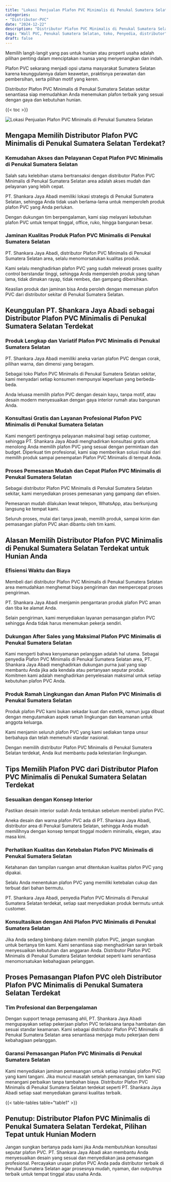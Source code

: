 ```yaml
---
title: "Lokasi Penjualan Plafon PVC Minimalis di Penukal Sumatera Selatan"
categories: 
- "Distributor-PVC"
date: "2024-12-22"
description: "Distributor Plafon PVC Minimalis di Penukal Sumatera Selatan untuk hunian, perkantoran, serta ritel. Material berkualitas, variasi motif, warna elegan, beserta servis pemasangan ditangani oleh tim berpengalaman dan jaminan resmi!|Jasa distribusi Plafon PVC Minimalis di Penukal Sumatera Selatan bagi keperluan hunian, office, atau gerai, dengan panel berkualitas dan instalasi oleh tenaga ahli ahli dan kepastian resmi.|Alternatif Plafon PVC Minimalis di Penukal Sumatera Selatan yang terbukti untuk hunian, kantor, serta gerai, dengan material berkualitas dan instalasi dikerjakan oleh tenaga ahli profesional dan kepastian resmi.|Distribusi Plafon PVC Minimalis di Penukal Sumatera Selatan untuk rumah, office, serta gerai, dengan material berkualitas dan penempatan oleh tenaga ahli ahli, lengkap dengan kepastian resmi.}"
tags: "Wall PVC, Penukal Sumatera Selatan, toko, Penyedia, distributor"
draft: false
---
```


Memilih langit-langit yang pas untuk hunian atau properti usaha adalah pilihan penting dalam menciptakan nuansa yang menyenangkan dan indah.

Plafon PVC sekarang menjadi opsi utama masyarakat Sumatera Selatan karena keunggulannya dalam keawetan, praktisnya perawatan dan pembersihan, serta pilihan motif yang keren.

Distributor Plafon PVC Minimalis di Penukal Sumatera Selatan sekitar senantiasa siap memudahkan Anda menemukan plafon terbaik yang sesuai dengan gaya dan kebutuhan hunian.

{{< toc >}}

![Lokasi Penjualan Plafon PVC Minimalis di Penukal Sumatera Selatan](/images/Distributor-PVC/Lokasi-Penjualan-Plafon-PVC-Minimalis-di-Penukal-Sumatera-Selatan.png)


## Mengapa Memilih Distributor Plafon PVC Minimalis di Penukal Sumatera Selatan Terdekat?

### Kemudahan Akses dan Pelayanan Cepat Plafon PVC Minimalis di Penukal Sumatera Selatan

Salah satu kelebihan utama bertransaksi dengan distributor Plafon PVC Minimalis di Penukal Sumatera Selatan area adalah akses mudah dan pelayanan yang lebih cepat.

PT. Shankara Jaya Abadi memiliki lokasi strategis di Penukal Sumatera Selatan, sehingga Anda tidak usah berlama-lama untuk memperoleh produk plafon PVC yang Anda perlukan.

Dengan dukungan tim berpengalaman, kami siap melayani kebutuhan plafon PVC untuk tempat tinggal, office, ruko, hingga bangunan besar.

### Jaminan Kualitas Produk Plafon PVC Minimalis di Penukal Sumatera Selatan

PT. Shankara Jaya Abadi, distributor Plafon PVC Minimalis di Penukal Sumatera Selatan area, selalu menomorsatukan kualitas produk.

Kami selalu menghadirkan plafon PVC yang sudah melewati proses quality control berstandar tinggi, sehingga Anda memperoleh produk yang tahan lama, tidak dimakan rayap, tidak rembes, dan gampang dibersihkan.

Keaslian produk dan jaminan bisa Anda peroleh dengan memesan plafon PVC dari distributor sekitar di Penukal Sumatera Selatan.

## Keunggulan PT. Shankara Jaya Abadi sebagai Distributor Plafon PVC Minimalis di Penukal Sumatera Selatan Terdekat

### Produk Lengkap dan Variatif Plafon PVC Minimalis di Penukal Sumatera Selatan

PT. Shankara Jaya Abadi memiliki aneka varian plafon PVC dengan corak, pilihan warna, dan dimensi yang beragam.

Sebagai toko Plafon PVC Minimalis di Penukal Sumatera Selatan sekitar, kami menyadari setiap konsumen mempunyai keperluan yang berbeda-beda.

Anda leluasa memilih plafon PVC dengan desain kayu, tanpa motif, atau desain modern menyesuaikan dengan gaya interior rumah atau bangunan Anda.

### Konsultasi Gratis dan Layanan Profesional Plafon PVC Minimalis di Penukal Sumatera Selatan

Kami mengerti pentingnya pelayanan maksimal bagi setiap customer, sehingga PT. Shankara Jaya Abadi menghadirkan konsultasi gratis untuk menolong Anda memilih plafon PVC yang sesuai dengan permintaan dan budget. Diperkuat tim profesional, kami siap memberikan solusi mulai dari memilih produk sampai penempatan Plafon PVC Minimalis di tempat Anda.

### Proses Pemesanan Mudah dan Cepat Plafon PVC Minimalis di Penukal Sumatera Selatan

Sebagai distributor Plafon PVC Minimalis di Penukal Sumatera Selatan sekitar, kami menyediakan proses pemesanan yang gampang dan efisien.

Pemesanan mudah dilakukan lewat telepon, WhatsApp, atau berkunjung langsung ke tempat kami.

Seluruh proses, mulai dari tanya jawab, memilih produk, sampai kirim dan pemasangan plafon PVC akan dibantu oleh tim kami.

## Alasan Memilih Distributor Plafon PVC Minimalis di Penukal Sumatera Selatan Terdekat untuk Hunian Anda

### Efisiensi Waktu dan Biaya

Membeli dari distributor Plafon PVC Minimalis di Penukal Sumatera Selatan area memudahkan menghemat biaya pengiriman dan mempercepat proses pengiriman.

PT. Shankara Jaya Abadi menjamin pengantaran produk plafon PVC aman dan tiba ke alamat Anda.

Selain pengiriman, kami menyediakan layanan pemasangan plafon PVC sehingga Anda tidak harus menemukan pekerja sendiri.

### Dukungan After Sales yang Maksimal Plafon PVC Minimalis di Penukal Sumatera Selatan

Kami mengerti bahwa kenyamanan pelanggan adalah hal utama. Sebagai penyedia Plafon PVC Minimalis di Penukal Sumatera Selatan area, PT. Shankara Jaya Abadi menghadirkan dukungan purna jual yang siap membantu Anda jika ada kendala atau pertanyaan seputar produk. Komitmen kami adalah menghadirkan penyelesaian maksimal untuk setiap kebutuhan plafon PVC Anda.

### Produk Ramah Lingkungan dan Aman Plafon PVC Minimalis di Penukal Sumatera Selatan

Produk plafon PVC kami bukan sekadar kuat dan estetik, namun juga dibuat dengan mengutamakan aspek ramah lingkungan dan keamanan untuk anggota keluarga.

Kami menjamin seluruh plafon PVC yang kami sediakan tanpa unsur berbahaya dan telah memenuhi standar nasional.

Dengan memilih distributor Plafon PVC Minimalis di Penukal Sumatera Selatan terdekat, Anda ikut membantu pada kelestarian lingkungan.

## Tips Memilih Plafon PVC dari Distributor Plafon PVC Minimalis di Penukal Sumatera Selatan Terdekat

### Sesuaikan dengan Konsep Interior

Pastikan desain interior sudah Anda tentukan sebelum membeli plafon PVC.

Aneka desain dan warna plafon PVC ada di PT. Shankara Jaya Abadi, distributor area di Penukal Sumatera Selatan, sehingga Anda mudah memilihnya dengan konsep tempat tinggal modern minimalis, elegan, atau masa kini.

### Perhatikan Kualitas dan Ketebalan Plafon PVC Minimalis di Penukal Sumatera Selatan

Ketahanan dan tampilan ruangan amat ditentukan kualitas plafon PVC yang dipakai.

Selalu Anda menentukan plafon PVC yang memiliki ketebalan cukup dan terbuat dari bahan bermutu.

PT. Shankara Jaya Abadi, penyedia Plafon PVC Minimalis di Penukal Sumatera Selatan terdekat, setiap saat menyediakan produk bermutu untuk customer.

### Konsultasikan dengan Ahli Plafon PVC Minimalis di Penukal Sumatera Selatan

Jika Anda sedang bimbang dalam memilih plafon PVC, jangan sungkan untuk bertanya tim kami. Kami senantiasa siap menghadirkan saran terbaik menyesuaikan kebutuhan dan anggaran Anda. Distributor Plafon PVC Minimalis di Penukal Sumatera Selatan terdekat seperti kami senantiasa menomorsatukan kebahagiaan pelanggan.

## Proses Pemasangan Plafon PVC oleh Distributor Plafon PVC Minimalis di Penukal Sumatera Selatan Terdekat

### Tim Profesional dan Berpengalaman

Dengan support tenaga pemasang ahli, PT. Shankara Jaya Abadi mengupayakan setiap pekerjaan plafon PVC terlaksana tanpa hambatan dan sesuai standar keamanan. Kami sebagai distributor Plafon PVC Minimalis di Penukal Sumatera Selatan area senantiasa menjaga mutu pekerjaan demi kebahagiaan pelanggan.

### Garansi Pemasangan Plafon PVC Minimalis di Penukal Sumatera Selatan

Kami menyediakan jaminan pemasangan untuk setiap instalasi plafon PVC yang kami tangani. Jika muncul masalah setelah pemasangan, tim kami siap menangani perbaikan tanpa tambahan biaya. Distributor Plafon PVC Minimalis di Penukal Sumatera Selatan terdekat seperti PT. Shankara Jaya Abadi setiap saat menyediakan garansi kualitas terbaik.

{{< table-tables table="table1" >}}

## Penutup: Distributor Plafon PVC Minimalis di Penukal Sumatera Selatan Terdekat, Pilihan Tepat untuk Hunian Modern

Jangan sungkan bertanya pada kami jika Anda membutuhkan konsultasi seputar plafon PVC. PT. Shankara Jaya Abadi akan membantu Anda menyesuaikan desain yang sesuai dan menyediakan jasa pemasangan profesional. Percayakan urusan plafon PVC Anda pada distributor terbaik di Penukal Sumatera Selatan agar prosesnya mudah, nyaman, dan outputnya terbaik untuk tempat tinggal atau usaha Anda.